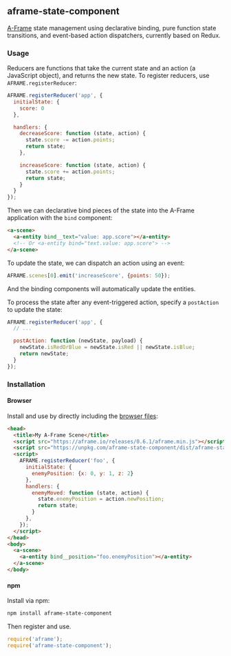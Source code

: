 ## aframe-state-component

[A-Frame](https://aframe.io) state management using declarative binding, pure
function state transitions, and event-based action dispatchers, currently based
on Redux.

### Usage

Reducers are functions that take the current state and an action (a JavaScript
object), and returns the new state. To register reducers, use
`AFRAME.registerReducer`:

```js
AFRAME.registerReducer('app', {
  initialState: {
    score: 0
  },

  handlers: {
    decreaseScore: function (state, action) {
      state.score -= action.points;
      return state;
    },

    increaseScore: function (state, action) {
      state.score += action.points;
      return state;
    }
  }
});
```

Then we can declarative bind pieces of the state into the A-Frame application with the `bind` component:

```html
<a-scene>
  <a-entity bind__text="value: app.score"></a-entity>
  <!-- Or <a-entity bind="text.value: app.score"> -->
</a-scene>
```

To update the state, we can dispatch an action using an event:

```js
AFRAME.scenes[0].emit('increaseScore', {points: 50});
```

And the binding components will automatically update the entities.

To process the state after any event-triggered action, specify a `postAction`
to update the state:

```js
AFRAME.registerReducer('app', {
  // ...

  postAction: function (newState, payload) {
    newState.isRedOrBlue = newState.isRed || newState.isBlue;
    return newState;
  }
});
```

### Installation

#### Browser

Install and use by directly including the [browser files](dist):

```html
<head>
  <title>My A-Frame Scene</title>
  <script src="https://aframe.io/releases/0.6.1/aframe.min.js"></script>
  <script src="https://unpkg.com/aframe-state-component/dist/aframe-state-component.min.js"></script>
  <script>
    AFRAME.registerReducer('foo', {
      initialState: {
        enemyPosition: {x: 0, y: 1, z: 2}
      },
      handlers: {
        enemyMoved: function (state, action) {
          state.enemyPosition = action.newPosition;
          return state;
        }
      },
    });
  </script>
</head>
<body>
  <a-scene>
    <a-entity bind__position="foo.enemyPosition"></a-entity>
  </a-scene>
</body>
```

#### npm

Install via npm:

```bash
npm install aframe-state-component
```

Then register and use.

```js
require('aframe');
require('aframe-state-component');
```
